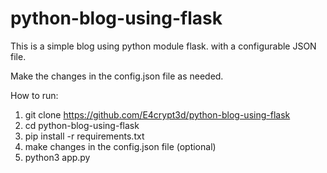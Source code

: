 # python-blog-using-flask
 This is a simple blog using python module flask.
 with a configurable JSON file.


 Make the changes in the config.json file as needed.

 How to run:
 1. git clone https://github.com/E4crypt3d/python-blog-using-flask
 2. cd python-blog-using-flask
 3. pip install -r requirements.txt
 4. make changes in the config.json file (optional)
 5. python3 app.py